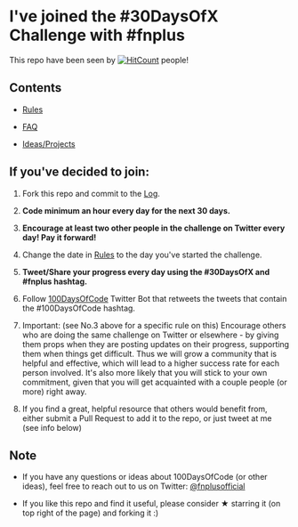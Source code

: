 # I've joined the #30DaysOfX Challenge with #fnplus

This repo have been seen by [![HitCount](http://hits.dwyl.io/fnplus/30DaysOfX.svg)](http://hits.dwyl.io/fnplus/30DaysOfX) people!

## Contents

- [Rules](rules.md)

- [FAQ](FAQ.md)

- [Ideas/Projects](https://github.com/fnplus/community-project-ideas)

## If you've decided to join:

1. Fork this repo and commit to the [Log](log.md).

2. **Code minimum an hour every day for the next 30 days.**

3. **Encourage at least two other people in the challenge on Twitter every day! Pay it forward!**

4. Change the date in [Rules](rules.md) to the day you've started the challenge.

5. **Tweet/Share your progress every day using the #30DaysOfX and #fnplus hashtag.**

6. Follow [100DaysOfCode](https://twitter.com/_100DaysOfCode) Twitter Bot that retweets the tweets that contain the #100DaysOfCode hashtag.

7. Important: (see No.3 above for a specific rule on this) Encourage others who are doing the same challenge on Twitter or elsewhere - by giving them props when they are posting updates on their progress, supporting them when things get difficult. Thus we will grow a community that is helpful and effective, which will lead to a higher success rate for each person involved. It's also more likely that you will stick to your own commitment, given that you will get acquainted with a couple people (or more) right away.

8. If you find a great, helpful resource that others would benefit from, either submit a Pull Request to add it to the repo, or just tweet at me (see info below)

## Note

- If you have any questions or ideas about 100DaysOfCode (or other ideas), feel free to reach out to us on Twitter: [@fnplusofficial](https://twitter.com/@fnplusofficial)

- If you like this repo and find it useful, please consider ★ starring it (on top right of the page) and forking it :)
